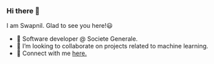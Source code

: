 ### Hi there 👋



I am Swapnil. Glad to see you here!😃

- 🔭 Software developer @ Societe Generale.
- 👯 I’m looking to collaborate on projects related to machine learning.
- 💬 Connect with me [here.](https://www.linkedin.com/in/swap321/)

